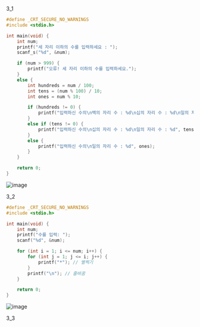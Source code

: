 3_1
```c
#define _CRT_SECURE_NO_WARNINGS
#include <stdio.h>

int main(void) {
    int num;
    printf("세 자리 이하의 수를 입력하세요 : ");
    scanf_s("%d", &num);

    if (num > 999) {
        printf("오류! 세 자리 이하의 수를 입력하세요.");
    }
    else {
        int hundreds = num / 100;
        int tens = (num % 100) / 10;
        int ones = num % 10;

        if (hundreds != 0) {
            printf("입력하신 수의\n백의 자리 수 : %d\n십의 자리 수 : %d\n일의 자리 수 : %d", hundreds, tens, ones);
        }
        else if (tens != 0) {
            printf("입력하신 수의\n십의 자리 수 : %d\n일의 자리 수 : %d", tens, ones);
        }
        else {
            printf("입력하신 수의\n일의 자리 수 : %d", ones);
        }
    }

    return 0;
}

```
![image](https://github.com/gnbhub/20231_C_Study/assets/127831078/d39e8e5b-3680-48c5-b1da-872163a5daa0)

3_2
```c
#define _CRT_SECURE_NO_WARNINGS
#include <stdio.h>

int main(void) {
    int num;
    printf("수를 입력: ");
    scanf("%d", &num);

    for (int i = 1; i <= num; i++) {
        for (int j = 1; j <= i; j++) {
            printf("*"); // 별찍기
        }
        printf("\n"); // 줄바꿈
    }

    return 0;
}
```
![image](https://github.com/gnbhub/20231_C_Study/assets/127831078/7faf00b1-96ab-4199-9449-7d2de6ebc59f)

3_3
```c

```
